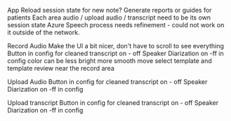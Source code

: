 App
Reload session state for new note?
Generate reports or guides for patients
Each area audio / upload audio / transcript need to be its own session state
Azure Speech process needs refinement - could not work on it outside of the network.


Record Audio
Make the UI a bit nicer, don't have to scroll to see everything
Button in config for cleaned transcript on - off
Speaker Diarization on -ff in config
color can be less bright more smooth
move select template and template review near the record area


Upload Audio 
Button in config for cleaned transcript on - off
Speaker Diarization on -ff in config

Upload transcript
Button in config for cleaned transcript on - off
Speaker Diarization on -ff in config
